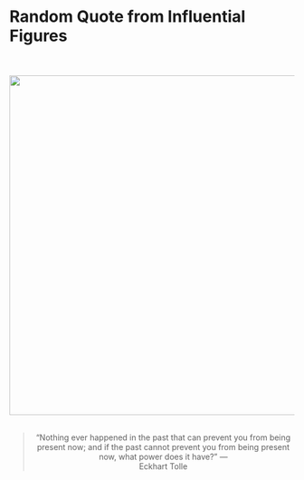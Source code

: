 # Random Quote from Influential Figures

<div align="center">
  <br>
  <br>
  <a href="undefined" title="undefined"><img src="undefined" width="600px"></a>
  <br>
  <br>
  <blockquote>&ldquo;Nothing ever happened in the past that can prevent you from being present now; and if the past cannot prevent you from being present now, what power does it have?&rdquo; &mdash; <footer>Eckhart Tolle</footer></blockquote>
</div>
  